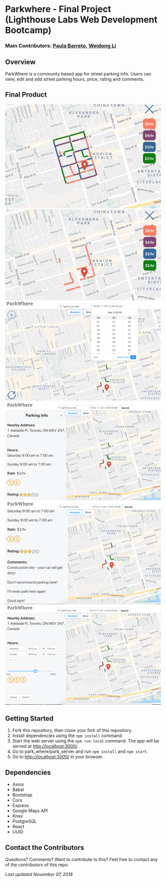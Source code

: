 # Parkwhere - Final Project (Lighthouse Labs Web Development Bootcamp)
### Main Contributors: [Paula Barreto](https://github.com/paulabarreto), [Weidong Li](https://github.com/donny1103)

## Overview

ParkWhere is a community based app for street parking info.
Users can view, edit and add street parking hours, price, rating and comments.

## Final Product

![Filter by price](/docs/Filter_by_price.png)
![Filter by price - Example](/docs/Filter_by_price_example.png)
![Filter by hours](/docs/Filter_by_hours.png)
![Parking Info](/docs/Parking_info.png)
![Parking Info - Comments](/docs/Parking_info_comments.png)
![Parking Info - Edit](/docs/Parking_info_edit.png)

## Getting Started

1. Fork this repository, then clone your fork of this repository.
2. Install dependencies using the `npm install` command.
3. Start the web server using the `npm run local` command. The app will be served at <http://localhost:3000/>.
4. Go to park_where/park_server and run `npm install` and `npm start`.
5. Go to <http://localhost:3000/> in your browser.

## Dependencies

- Axios
- Babel
- Bootstrap
- Cors
- Express
- Google Maps API
- Knex
- PostgreSQL
- React
- UUID

## Contact the Contributors

Questions? Comments? Want to contribute to this? Feel free to contact any of the contributors of this repo.


*Last updated November 07, 2018*
